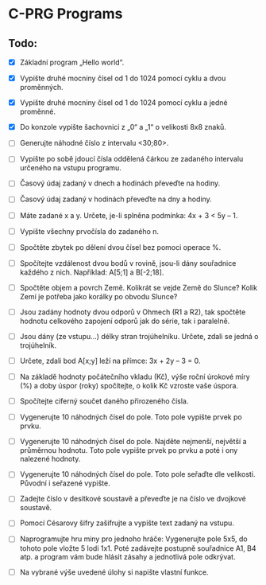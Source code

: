 # C-PRG Programs

## Todo:

* [X] Základní program „Hello world“.
* [X] Vypište druhé mocniny čísel od 1 do 1024 pomocí cyklu a dvou proměnných.

* [X] Vypište druhé mocniny čísel od 1 do 1024 pomocí cyklu a jedné proměnné.
* [X] Do konzole vypište šachovnici z „0“ a „1“ o velikosti 8x8 znaků.

* [ ] Generujte náhodné číslo z intervalu <30;80>.
* [ ] Vypište po sobě jdoucí čísla oddělená čárkou ze zadaného intervalu určeného na vstupu programu.

* [ ] Časový údaj zadaný v dnech a hodinách převeďte na hodiny.
* [ ] Časový údaj zadaný v hodinách převeďte na dny a hodiny.

* [ ] Máte zadané x a y. Určete, je-li splněna podmínka: 4x + 3 < 5y – 1.
* [ ] Vypište všechny prvočísla do zadaného n.

* [ ] Spočtěte zbytek po dělení dvou čísel bez pomoci operace %.
* [ ] Spočítejte vzdálenost dvou bodů v rovině, jsou-li dány souřadnice každého z nich. Například: A[5;1] a B[-2;18].

* [ ] Spočtěte objem a povrch Země. Kolikrát se vejde Země do Slunce? Kolik Zemí je potřeba jako korálky po obvodu Slunce?
* [ ] Jsou zadány hodnoty dvou odporů v Ohmech (R1 a R2), tak spočtěte hodnotu celkového zapojení odporů jak do série, tak i paralelně.

* [ ] Jsou dány (ze vstupu…) délky stran trojúhelníku. Určete, zdali se jedná o trojúhelník.
* [ ] Určete, zdali bod A[x;y] leží na přímce: 3x + 2y – 3 = 0.

* [ ] Na základě hodnoty počátečního vkladu (Kč), výše roční úrokové míry (%) a doby úspor (roky) spočítejte, o kolik Kč vzroste vaše úspora.
* [ ] Spočítejte ciferný součet daného přirozeného čísla.

* [ ] Vygenerujte 10 náhodných čísel do pole. Toto pole vypište prvek po prvku.
* [ ] Vygenerujte 10 náhodných čísel do pole. Najděte nejmenší, největší a průměrnou hodnotu. Toto pole vypište prvek po prvku a poté i ony nalezené hodnoty.

* [ ] Vygenerujte 10 náhodných čísel do pole. Toto pole seřaďte dle velikosti. Původní i seřazené vypište.
* [ ] Zadejte číslo v desítkové soustavě a převeďte je na číslo ve dvojkové soustavě.

* [ ] Pomocí Césarovy šifry zašifrujte a vypište text zadaný na vstupu.

* [ ] Naprogramujte hru miny pro jednoho hráče: Vygenerujte pole 5x5, do tohoto pole vložte 5 lodi 1x1. Poté zadávejte postupně souřadnice A1, B4 atp. a program vám bude hlásit zásahy a jednotlivá pole odkrývat.
* [ ] Na vybrané výše uvedené úlohy si napište vlastní funkce.
